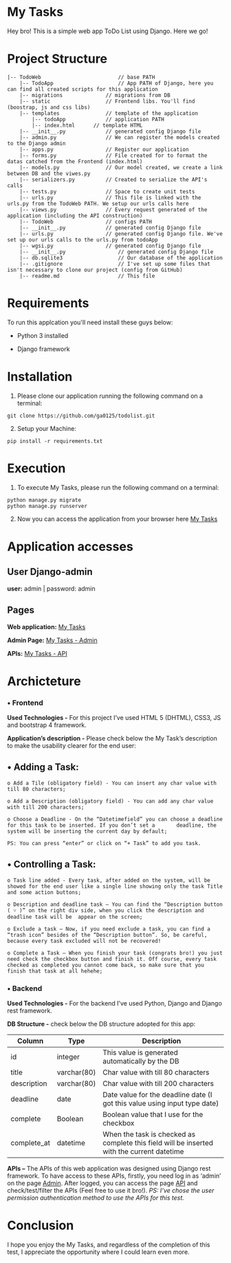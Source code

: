 # My Tasks
Hey bro! This is a simple web app ToDo List using Django. Here we go!


# Project Structure

	|-- TodoWeb                         // base PATH
	    |-- TodoApp                     // App PATH of Django, here you can find all created scripts for this application 
		|-- migrations              // migrations from DB
		|-- static                  // Frontend libs. You'll find (boostrap, js and css libs)
		|-- templates               // template of the application
		    |-- todoApp             // application PATH
			|-- index.html      // template HTML	
		|-- __init__.py             // generated config Django file
		|-- admin.py                // We can register the models created to the Django admin
		|-- apps.py                 // Register our application
		|-- forms.py                // File created for to format the datas catched from the Frontend (index.html)
		|-- models.py               // Our model created, we create a link between DB and the viwes.py
		|-- serializers.py          // Created to serialize the API's calls
		|-- tests.py                // Space to create unit tests
		|-- urls.py                 // This file is linked with the urls.py from the TodoWeb PATH. We setup our urls calls here
		|-- views.py                // Every request generated of the application (including the API construction)
	    |-- TodoWeb		            // configs PATH
		|-- __init__.py             // generated config Django file
		|-- urls.py                 // generated config Django file. We've set up our urls calls to the urls.py from todoApp
		|-- wgsi.py                 // generated config Django file
	    |-- __init__.py                 // generated config Django file
	    |-- db.sqlite3                  // Our database of the application
	    |-- .gitignore                  // I've set up some files that isn't necessary to clone our project (config from GitHub)
	    |-- readme.md                   // This file
    
# Requirements
To run this applcation you'll need install these guys below:

* Python 3 installed

* Django framework

# Installation

1. Please clone our application running the following command on a terminal: 
```
git clone https://github.com/ga0125/todolist.git
```
2. Setup your Machine:

```
pip install -r requirements.txt
```

# Execution
1. To execute My Tasks, please run the following command on a terminal:
```
python manage.py migrate
python manage.py runserver
```

2. Now you can access the application from your browser here [My Tasks](http://127.0.0.1:8000)

# Application accesses

## User Django-admin

**user:** admin | password: admin

## Pages

**Web application:** [My Tasks](http://127.0.0.1:8000)

**Admin Page:** [My Tasks - Admin](http://127.0.0.1:8000/admin)

**APIs:** [My Tasks - API](http://127.0.0.1:8000/api)

# Archicteture

### •	Frontend

**Used Technologies -** For this project I’ve used HTML 5 (DHTML), CSS3, JS and bootstrap 4 framework. 

**Application’s description -** Please check below the My Task’s description to make the usability clearer for the end user:

## •	Adding a Task:

	o Add a Tile (obligatory field) - You can insert any char value with till 80 characters;

	o Add a Description (obligatory field) - You can add any char value with till 200 characters;
	
	o Choose a Deadline - On the “Datetimefield” you can choose a deadline for this task to be inserted. If you don’t set a 	  deadline, the system will be inserting the current day by default;
	
	PS: You can press “enter” or click on “+ Task” to add you task.

## • Controlling a Task:

	o Task line added - Every task, after added on the system, will be showed for the end user like a single line showing only the task Title and some action buttons;

	o Description and deadline task – You can find the “Description button ( ˅ )” on the right div side, when you click the description and deadline task will be  appear on the screen;
	
	o Exclude a task – Now, if you need exclude a task, you can find a “trash icon” besides of the “Description button”. So, be careful, because every task excluded will not be recovered!
	
	o Complete a Task – When you finish your task (congrats bro!) you just need check the checkbox button and finish it. Off course, every task checked as completed you cannot come back, so make sure that you finish that task at all hehehe;

### •	Backend

**Used Technologies -** For the backend I’ve used Python, Django and Django rest framework.

**DB Structure -** check below the DB structure adopted for this app:

Column | Type | Description
--------- | ------------- | ---------
id |integer |This value is generated automatically by the DB
title |varchar(80)| Char value with till 80 characters
description |varchar(80)|  Char value with till 200 characters
deadline |date| Date value for the deadline date (I got this value using input type date)
complete |Boolean| Boolean value that I use for the checkbox
complete_at |datetime| When the task is checked as complete this field will be inserted with the current datetime

**APIs –** The APIs of this web application was designed using Django rest framework. To have access to these APIs, firstly, you need log in as ‘admin’ on the page [Admin](http://127.0.0.1:8000/admin). After logged, you can access the page [API](http://127.0.0.1:8000/api) and check/test/filter the APIs (Feel free to use it bro!).
*PS: I’ve chose the user permission authentication method to use the APIs for this test.*

# Conclusion

I hope you enjoy the My Tasks, and regardless of the completion of this test, I appreciate the opportunity where I could learn even more.

